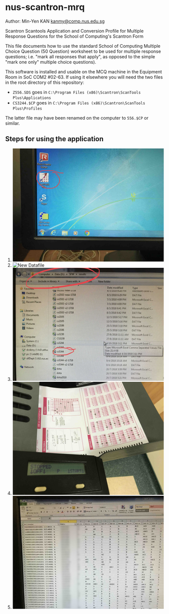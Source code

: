 # nus-scantron-mrq

Author: Min-Yen KAN <kanmy@comp.nus.edu.sg>

Scantron Scantools Application and Conversion Profile for Multiple Response Questions for the School of Computing's Scantron Form

This file documents how to use the standard School of Computing Multiple Choice Question (50 Question) worksheet to be used for multiple response questions; i.e. "mark all responses that apply", as opposed to the simple "mark one only" multiple choice questions).

This software is installed and usable on the MCQ machine in the Equipment Room in SoC COM2 #02-63.  If using it elsewhere you will need the two files in the root directory of this repository:

* `Z556.SDS` goes in `C:\Program Files (x86)\Scantron\ScanTools Plus\Applications`
* `CS3244.$CP` goes in `C:\Program Files (x86)\Scantron\ScanTools Plus\Profiles`

The latter file may have been renamed on the computer to `556.$CP` or similar.

## Steps for using the application

1. ![Scantools Icon](https://github.com/knmnyn/nus-scantron-mrq/blob/master/images/scantool.jpg?raw=true "Scantool Icon")
2. ![New Datafile](https://github.com/knmnyn/nus-scantron-mrq/blob/master/images/newdf.jpg?raw=true "New Datafile")
3. ![Datafile](https://github.com/knmnyn/nus-scantron-mrq/blob/master/images/datafile.jpg?raw=true "Datafile")
4. ![Load the Scanner](https://github.com/knmnyn/nus-scantron-mrq/blob/master/images/scanner.jpg?raw=true "Load the Scanner")
5. ![CSV in Excel](https://github.com/knmnyn/nus-scantron-mrq/blob/master/images/csvinxls.jpg?raw=true "CSV in Excel")
